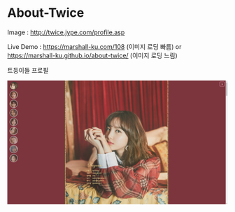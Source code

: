 # About-Twice

Image : http://twice.jype.com/profile.asp

Live Demo : https://marshall-ku.com/108 (이미지 로딩 빠름) or https://marshall-ku.github.io/about-twice/ (이미지 로딩 느림)

트둥이들 프로필 

<img src="./thumb.png" alt="twice">
